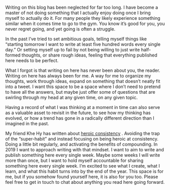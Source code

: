 Writing on this blog has been neglected for far too long. I have become a master of not doing something that I actually enjoy doing once I bring myself to actually do it. For many people they likely experience something similar when it comes time to go to the gym. You know it’s good for you, you never regret going, and yet going is often a struggle. 

In the past I’ve tried to set ambitious goals, telling myself things like “starting tomorrow I want to write at least five hundred words every single day.” Or setting myself up to fail by not being willing to just write half-formed thoughts, or share rough ideas, feeling that everything published here needs to be perfect. 

What I forgot is that writing on here has never been about you, the reader. Writing on here has always been for me. A way for me to organize my thoughts, work through ideas, expand on something that doesn’t neatly fit into a tweet. I want this space to be a space where I don’t need to pretend to have all the answers, but maybe just offer some of questions that are swirling through my head at any given time, on any given topic.

Having a record of what I was thinking at a moment in time can also serve as a valuable asset to revisit in the future, to see how my thinking has evolved, or how a trend has gone in a radically different direction than I imagined in the past.

My friend Khe Hy has written about [heroic consistency](https://radreads.co/being-heroic-about-consistency/) . Avoiding the trap of the “super-habit” and instead focusing on being heroic at consistency. Doing a little bit regularly, and activating the benefits of compounding. In 2019 I want to approach writing with that mindset. I want to aim to write and publish something here every single week. Maybe some weeks I will write more than once, but I want to hold myself accountable for sharing something here every single week. I’m excited to see what I create, what I learn, and what this habit turns into by the end of the year. This space is for me, but if you somehow found yourself here, it is also for you too. Please feel free to get in touch to chat about anything you read here going forward.